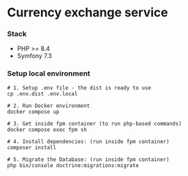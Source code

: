 # Currency exchange service

### Stack
- PHP >= 8.4
- Symfony 7.3

### Setup local environment

```shell
# 1. Setup .env file - the dist is ready to use
cp .env.dist .env.local

# 2. Run Docker environment
docker compose up

# 3. Get inside fpm container (to run php-based commands)
docker compose exec fpm sh

# 4. Install dependencies: (run inside fpm container)
composer install

# 5. Migrate the Database: (run inside fpm container)
php bin/console doctrine:migrations:migrate

```
